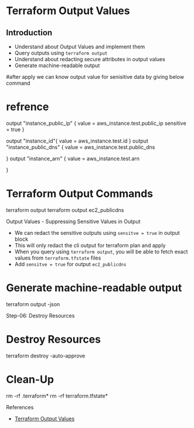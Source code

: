 # Terraform Output Values

##  Introduction

-   Understand about Output Values and implement them
-   Query outputs using  `terraform output`
-   Understand about redacting secure attributes in output values
-   Generate machine-readable output

#after apply we can know output value for senisitive data by giving below command
# refrence 

output "instance_public_ip" {
    value = aws_instance.test.public_ip
    sensitive = true
}

output "instance_id"{
    value = aws_instance.test.id
}
output "instance_public_dns" {
    value = aws_instance.test.public_dns
  
}
output "instance_arn" {
    value = aws_instance.test.arn
  
}

# Terraform Output Commands
terraform output
terraform output ec2_publicdns

 Output Values - Suppressing Sensitive Values in Output

-   We can redact the sensitive outputs using  `sensitve = true`  in output block
-   This will only redact the cli output for terraform plan and apply
-   When you query using  `terraform output`, you will be able to fetch exact values from  `terraform.tfstate`  files
-   Add  `sensitve = true`  for output  `ec2_publicdns`


# Generate machine-readable output
terraform output -json

Step-06: Destroy Resources

# Destroy Resources
terraform destroy -auto-approve

# Clean-Up
rm -rf .terraform*
rm -rf terraform.tfstate*

References

-   [Terraform Output Values](https://www.terraform.io/docs/language/values/outputs.html)
